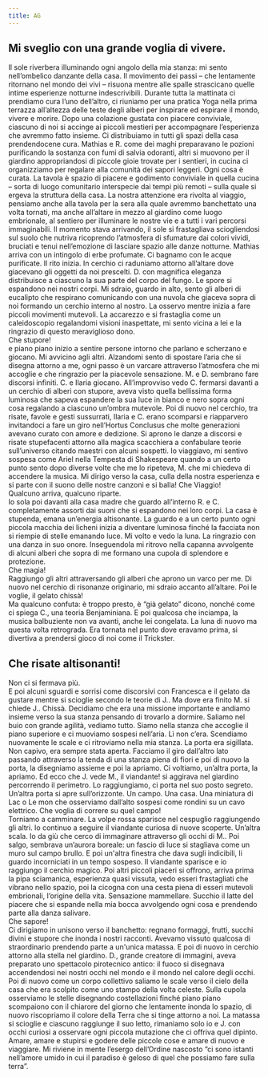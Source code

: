 ```yaml
---
title: AG
---
```

## Mi sveglio con una grande voglia di vivere. 
Il sole riverbera illuminando ogni angolo della mia stanza: mi sento nell’ombelico danzante della casa. Il movimento dei passi – che lentamente ritornano nel mondo dei vivi – risuona mentre alle spalle strascicano quelle intime esperienze notturne indescrivibili. Durante tutta la mattinata ci prendiamo cura l’uno dell’altro, ci riuniamo per una pratica Yoga nella prima terrazza all’altezza delle teste degli alberi per inspirare ed espirare il mondo, vivere e morire. Dopo una colazione gustata con piacere conviviale, ciascuno di noi si accinge ai piccoli mestieri per accompagnare l’esperienza che avremmo fatto insieme. Ci distribuiamo in tutti gli spazi della casa prendendocene cura. Mathias e R. come dei maghi preparavano le pozioni purificando la sostanza con fumi di salvia odoranti, altri si muovono per il giardino appropriandosi di piccole gioie trovate per i sentieri, in cucina ci organizziamo per regalare alla comunità dei sapori leggeri. Ogni cosa è curata. La tavola è spazio di piacere e godimento conviviale in quella cucina – sorta di luogo comunitario interspecie dai tempi più remoti – sulla quale si ergeva la struttura della casa. La nostra attenzione era rivolta al viaggio, pensiamo anche alla tavola per la sera alla quale avremmo banchettato una volta tornati, ma anche all’altare in mezzo al giardino come luogo embrionale, al sentiero per illuminare le nostre vie e a tutti i vari percorsi immaginabili. 
Il momento stava arrivando, il sole si frastagliava sciogliendosi sul suolo che nutriva ricoprendo l’atmosfera di sfumature dai colori vividi, bruciati e tenui nell’emozione di lasciare spazio alle danze notturne. Mathias arriva con un intingolo di erbe profumate. Ci bagnamo con le acque purificate. Il rito inizia. In cerchio ci raduniamo attorno all’altare dove giacevano gli oggetti da noi prescelti. D. con magnifica eleganza distribuisce a ciascuno la sua parte del corpo del fungo. Le spore si espandono nei nostri corpi. Mi sdraio, guardo in alto, sento gli alberi di eucalipto che respirano comunicando con una nuvola che giaceva sopra di noi formando un cerchio interno al nostro. La osservo mentre inizia a fare piccoli movimenti mutevoli. La accarezzo e si frastaglia come un caleidoscopio regalandomi visioni inaspettate, mi sento vicina a lei e la ringrazio di questo meraviglioso dono.  
Che stupore!  
e piano piano inizio a sentire persone intorno che parlano e scherzano e giocano.  Mi avvicino agli altri. Alzandomi sento di spostare l’aria che si disegna attorno a me, ogni passo è un varcare attraverso l’atmosfera che mi accoglie e che ringrazio per la piacevole sensazione. M. e D. sembrano fare discorsi infiniti. C. e Ilaria giocano. All’improvviso vedo C. fermarsi davanti a un cerchio di alberi con stupore, aveva visto quella bellissima forma luminosa che sapeva espandere la sua luce in bianco e nero sopra ogni cosa regalando a ciascuno un’ombra mutevole. Poi di nuovo nel cerchio, tra risate, favole e gesti sussurrati, Ilaria e C. erano scomparsi e riapparvero invitandoci a fare un giro nell’Hortus Conclusus che molte generazioni avevano curato con amore e dedizione. Si aprono le danze a discorsi e risate stupefacenti attorno alla magica scacchiera a confabulare teorie sull’universo citando maestri con alcuni sospetti. Io viaggiavo, mi sentivo sospesa come Ariel nella Tempesta di Shakespeare quando a un certo punto sento dopo diverse volte che me lo ripeteva, M. che mi chiedeva di accendere la musica. Mi dirigo verso la casa, culla della nostra esperienza e si parte con il suono delle nostre canzoni e si balla! 
Che Viaggio!  
Qualcuno arriva, qualcuno riparte.  
Io sola poi davanti alla casa madre che guardo all’interno R. e C. completamente assorti dai suoni che si espandono nei loro corpi. La casa è stupenda, emana un’energia altisonante. La guardo e a un certo punto ogni piccola macchia dei licheni inizia a diventare luminosa finché la facciata non si riempie di stelle emanando luce. Mi volto e vedo la luna. La ringrazio con una danza in suo onore. Inseguendola mi ritrovo nella capanna avvolgente di alcuni alberi che sopra di me formano una cupola di splendore e protezione.  
Che magia!  
Raggiungo gli altri attraversando gli alberi che aprono un varco per me. Di nuovo nel cerchio di risonanze originario, mi sdraio accanto all’altare. 
Poi le voglie, il gelato chissà!  
Ma qualcuno confuta: è troppo presto, è “già gelato” dicono, nonché come ci spiega C., una teoria Benjaminiana. E poi qualcosa che inciampa, la musica balbuziente non va avanti, anche lei congelata. La luna di nuovo ma questa volta retrograda. Era tornata nel punto dove eravamo prima, si divertiva a prendersi gioco di noi come il Trickster.  
## Che risate altisonanti!  
Non ci si fermava più.  
E poi alcuni sguardi e sorrisi come discorsivi con Francesca e il gelato da gustare mentre si scioglie secondo le teorie di J.. Ma dove era finito M. si chiede J.. Chissà. Decidiamo che era una missione importante e andiamo insieme verso la sua stanza pensando di trovarlo a dormire. Saliamo nel buio con grande agilità, vediamo tutto. Siamo nella stanza che accoglie il piano superiore e ci muoviamo sospesi nell’aria. Lì non c’era. Scendiamo nuovamente le scale e ci ritroviamo nella mia stanza. La porta era sigillata. Non capivo, era sempre stata aperta. Facciamo il giro dall’altro lato passando attraverso la tenda di una stanza piena di fiori e poi di nuovo la porta, la disegniamo assieme e poi la apriamo. Ci voltiamo, un’altra porta, la apriamo. Ed ecco che J. vede M., il viandante! si aggirava nel giardino percorrendo il perimetro. Lo raggiungiamo, ci porta nel suo posto segreto. Un’altra porta si apre sull’orizzonte. Un campo. Una casa. Una miniatura di Lac o Le mon che osserviamo dall’alto sospesi come rondini su un cavo elettrico. Che voglia di correre su quel campo!  
Torniamo a camminare. La volpe rossa sparisce nel cespuglio raggiungendo gli altri. Io continuo a seguire il viandante curiosa di nuove scoperte. Un’altra scala. Io da giù che cerco di immaginare attraverso gli occhi di M.. Poi salgo, sembrava un’aurora boreale: un fascio di luce si stagliava come un muro sul campo brullo. E poi un'altra finestra che dava sugli indicibili, li guardo incorniciati in un tempo sospeso. Il viandante sparisce e io raggiungo il cerchio magico. Poi altri piccoli piaceri si offrono, arriva prima la pipa sciamanica, esperienza quasi vissuta, vedo esseri frastagliati che vibrano nello spazio, poi la cicogna con una cesta piena di esseri mutevoli embrionali, l’origine della vita. Sensazione mammellare. Succhio il latte del piacere che si espande nella mia bocca avvolgendo ogni cosa e prendendo parte alla danza salivare.  
Che sapore!  
Ci dirigiamo in unisono verso il banchetto: regnano formaggi, frutti, succhi divini e stupore che inonda i nostri racconti. Avevamo vissuto qualcosa di straordinario prendendo parte a un'unica matassa. E poi di nuovo in cerchio attorno alla stella nel giardino. D., grande creatore di immagini, aveva preparato uno spettacolo pirotecnico antico: il fuoco si disegnava accendendosi nei nostri occhi nel mondo e il mondo nel calore degli occhi. Poi di nuovo come un corpo collettivo saliamo le scale verso il cielo della casa che era scolpito come uno stampo della volta celeste. Sulla cupola osserviamo le stelle disegnando costellazioni finché piano piano scompaiono con il chiarore del giorno che lentamente inonda lo spazio, di nuovo riscopriamo il colore della Terra che si tinge attorno a noi. La matassa si scioglie e ciascuno raggiunge il suo letto, rimaniamo solo io e J. con occhi curiosi a osservare ogni piccola mutazione che ci offriva quel dipinto. Amare, amare e stupirsi e godere delle piccole cose e amare di nuovo e viaggiare. Mi riviene in mente l’esergo dell’Ordine nascosto “ci sono istanti nell’amore umido in cui il paradiso è geloso di quel che possiamo fare sulla terra”. 
